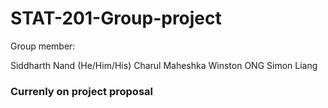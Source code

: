 # STAT-201-Group-project
Group member: </b>

Siddharth Nand (He/Him/His) 
Charul Maheshka 
Winston ONG 
Simon Liang 

### **Currenly on project proposal**
